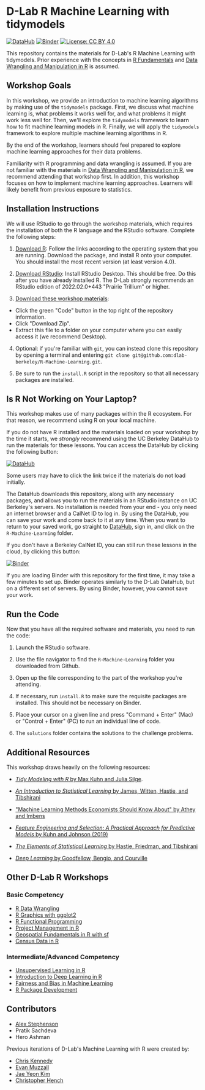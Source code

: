 # D-Lab R Machine Learning with tidymodels 

[![DataHub](https://img.shields.io/badge/launch-datahub-blue)](https://dlab.datahub.berkeley.edu/hub/user-redirect/git-pull?repo=https%3A%2F%2Fgithub.com%2Fdlab-berkeley%2FR-Machine-Learning&urlpath=rstudio%2F&branch=main)
[![Binder](https://mybinder.org/badge_logo.svg)](https://mybinder.org/v2/gh/dlab-berkeley/R-Machine-Learning/HEAD?urlpath=rstudio)
[![License: CC BY 4.0](https://img.shields.io/badge/License-CC_BY_4.0-lightgrey.svg)](https://creativecommons.org/licenses/by/4.0/)

This repository contains the materials for D-Lab's R Machine Learning with
tidymodels. Prior experience with the concepts in [R
Fundamentals](https://github.com/dlab-berkeley/R-Fundamentals) and [Data
Wrangling and Manipulation in
R](https://github.com/dlab-berkeley/R-Data-Wrangling) is assumed. 

## Workshop Goals 

In this workshop, we provide an introduction to machine learning algorithms by
making use of the `tidymodels` package. First, we discuss what machine learning
is, what problems it works well for, and what problems it might work less well
for. Then, we'll explore the `tidymodels` framework to learn how to fit machine
learning models in R. Finally, we will apply the `tidymodels` framework to
explore multiple machine learning algorithms in R. 

By the end of the workshop, learners should feel prepared to explore machine learning approaches for their data problems. 

Familiarity with R programming and data wrangling is assumed. If you are not familiar with the materials in [Data Wrangling and Manipulation in R](https://github.com/dlab-berkeley/R-Data-Wrangling), we recommend attending that workshop first. In addition, this workshop focuses on how to implement machine learning approaches. Learners will likely benefit from previous exposure to statistics. 

## Installation Instructions

We will use RStudio to go through the workshop materials, which requires the installation of both the R language and the RStudio software. Complete the following steps:

1. [Download R](https://cloud.r-project.org/): Follow the links according to the operating system that you are running. Download the package, and install R onto your computer. You should install the most recent version (at least version 4.0).

2. [Download RStudio](https://rstudio.com/products/rstudio/download/#download): Install RStudio Desktop. This should be free. Do this after you have already installed R. The D-Lab strongly recommends an RStudio edition of 2022.02.0+443 "Prairie Trillium" or higher. 
 
3. [Download these workshop materials](https://github.com/dlab-berkeley/R-Machine-Learning): 

* Click the green "Code" button in the top right of the repository information.
* Click "Download Zip".
* Extract this file to a folder on your computer where you can easily access it (we recommend Desktop).

4. Optional: if you're familiar with `git`, you can instead clone this repository by opening a terminal and entering `git clone git@github.com:dlab-berkeley/R-Machine-Learning.git`.

5. Be sure to run the `install.R` script in the repository so that all necessary
packages are installed.

## Is R Not Working on Your Laptop?

This workshop makes use of many packages within the R ecosystem. For that
reason, we recommend using R on your local machine. 

If you do not have R installed and the materials loaded on your workshop by the time it starts, we *strongly* recommend using the UC Berkeley DataHub to run the materials for these lessons. You can access the DataHub by clicking the following button:

[![DataHub](https://img.shields.io/badge/launch-datahub-blue)](https://dlab.datahub.berkeley.edu/hub/user-redirect/git-pull?repo=https%3A%2F%2Fgithub.com%2Fdlab-berkeley%2FR-Machine-Learning&urlpath=rstudio%2F&branch=main)

Some users may have to click the link twice if the materials do not load initially.

The DataHub downloads this repository, along with any necessary packages, and
allows you to run the materials in an RStudio instance on UC Berkeley's servers.
No installation is needed from your end - you only need an internet browser and
a CalNet ID to log in. By using the DataHub, you can save your work and come
back to it at any time. When you want to return to your saved work, go straight
to [DataHub](https://dlab.datahub.berkeley.edu), sign in, and click on the
`R-Machine-Learning` folder.

If you don't have a Berkeley CalNet ID, you can still run these lessons in the
cloud, by clicking this button:

[![Binder](https://mybinder.org/badge_logo.svg)](https://mybinder.org/v2/gh/dlab-berkeley/R-Machine-Learning/HEAD?urlpath=rstudio)

If you are loading Binder with this repository for the first time, it may take a
few minutes to set up. Binder operates similarly to the D-Lab DataHub, but on a
different set of servers. By using Binder, however, you cannot save your work.

## Run the Code

Now that you have all the required software and materials, you need to run the
code:

1. Launch the RStudio software.

2. Use the file navigator to find the `R-Machine-Learning` folder you downloaded
   from Github.

3. Open up the file corresponding to the part of the workshop you're attending.

4. If necessary, run `install.R` to make sure the requisite packages are
installed. This should not be necessary on Binder.

4. Place your cursor on a given line and press "Command + Enter" (Mac) or
   "Control + Enter" (PC) to run an individual line of code. 

5. The `solutions` folder contains the solutions to the challenge problems.

## Additional Resources 

This workshop draws heavily on the following resources: 

* [*Tidy Modeling with R* by Max Kuhn and Julia Silge](https://www.tmwr.org/).

* [*An Introduction to Statistical Learning* by James, Witten, Hastie, and Tibshirani](https://www.statlearning.com/)

* ["Machine Learning Methods Economists Should Know About" by Athey and Imbens](https://arxiv.org/abs/1903.10075)

* [*Feature Engineering and Selection: A Practical Approach for Predictive Models* by Kuhn and Johnson (2019)](http://www.feat.engineering/data-splitting.html)

* [*The Elements of Statistical Learning* by Hastie, Friedman, and Tibshirani](https://link.springer.com/book/10.1007/978-0-387-21606-5)

* [*Deep Learning* by Goodfellow, Bengio, and Courville](https://www.deeplearningbook.org/)

## Other D-Lab R Workshops

### Basic Competency 

- [R Data Wrangling](https://github.com/dlab-berkeley/R-Data-Wrangling)
- [R Graphics with ggplot2](https://github.com/dlab-berkeley/R-graphics)
- [R Functional Programming](https://github.com/dlab-berkeley/R-functional-programming)
- [Project Management in R](https://github.com/dlab-berkeley/efficient-reproducible-project-management-in-R)
- [Geospatial Fundamentals in R with sf](https://github.com/dlab-berkeley/Geospatial-Fundamentals-in-R-with-sf)
- [Census Data in R](https://github.com/dlab-berkeley/Census-Data-in-R)

### Intermediate/Advanced Competency

- [Unsupervised Learning in R](https://github.com/dlab-berkeley/Unsupervised-Learning-in-R)
- [Introduction to Deep Learning in R](https://github.com/dlab-berkeley/Deep-Learning-in-R)
- [Fairness and Bias in Machine Learning](https://github.com/dlab-berkeley/fairML)
- [R Package Development](https://github.com/dlab-berkeley/R-package-development)

## Contributors 

* [Alex Stephenson](https://github.com/asteves/)
* Pratik Sachdeva
* Hero Ashman

Previous iterations of D-Lab's Machine Learning with R were created by: 

- [Chris Kennedy](https://ck37.com/)
- [Evan Muzzall](https://github.com/EastBayEv)
- [Jae Yeon Kim](https://jaeyk.github.io/)
- [Christopher Hench](https://github.com/henchc)

